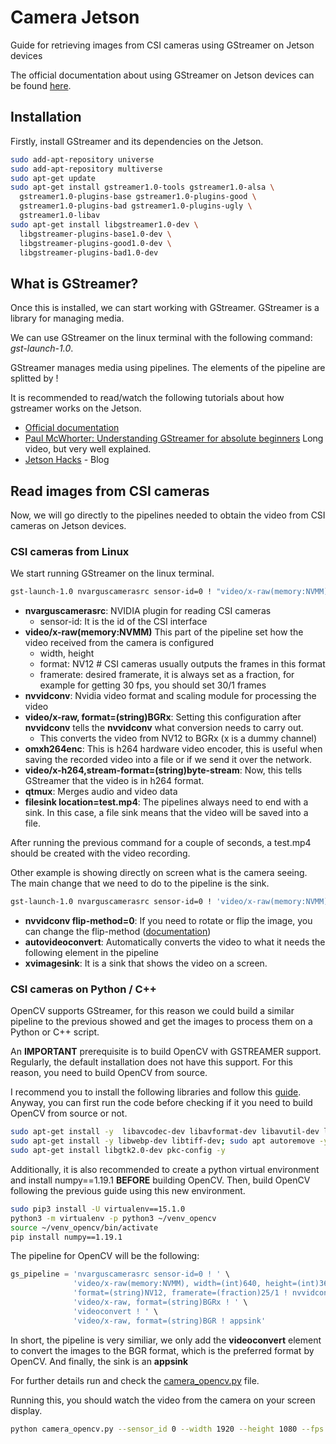 # Camera Jetson
Guide for retrieving images from CSI cameras using GStreamer on Jetson devices

The official documentation about using GStreamer on Jetson devices can be found [here](https://docs.nvidia.com/jetson/l4t/index.html#page/Tegra%20Linux%20Driver%20Package%20Development%20Guide/accelerated_gstreamer.html). 

## Installation
Firstly, install GStreamer and its dependencies on the Jetson.

```bash
sudo add-apt-repository universe
sudo add-apt-repository multiverse
sudo apt-get update
sudo apt-get install gstreamer1.0-tools gstreamer1.0-alsa \
  gstreamer1.0-plugins-base gstreamer1.0-plugins-good \
  gstreamer1.0-plugins-bad gstreamer1.0-plugins-ugly \
  gstreamer1.0-libav
sudo apt-get install libgstreamer1.0-dev \
  libgstreamer-plugins-base1.0-dev \
  libgstreamer-plugins-good1.0-dev \
  libgstreamer-plugins-bad1.0-dev
```

## What is GStreamer?

Once this is installed, we can start working with GStreamer. GStreamer is a library for managing media. 

We can use GStreamer on the linux terminal with the following command: *gst-launch-1.0*.

GStreamer manages media using pipelines. The elements of the pipeline are splitted by ! 

It is recommended to read/watch the following tutorials about how gstreamer works on the Jetson.
* [Official documentation](https://docs.nvidia.com/jetson/l4t/index.html#page/Tegra%20Linux%20Driver%20Package%20Development%20Guide/accelerated_gstreamer.html)
* [Paul McWhorter: Understanding GStreamer for absolute beginners](https://www.youtube.com/watch?v=_yU1kfcC6rY) Long video, but very well explained.
* [Jetson Hacks](https://www.jetsonhacks.com/2019/04/02/jetson-nano-raspberry-pi-camera/) - Blog

## Read images from CSI cameras
Now, we will go directly to the pipelines needed to obtain the video from CSI cameras on Jetson devices.

### CSI cameras from Linux
We start running GStreamer on the linux terminal.

```bash
gst-launch-1.0 nvarguscamerasrc sensor-id=0 ! "video/x-raw(memory:NVMM), width=(int)640, height=(int)360, format=(string)NV12, framerate=(fraction)25/1" !  nvvidconv ! "video/x-raw, format=(string)BGRx" ! nvvidconv ! omxh264enc ! "video/x-h264,stream-format=(string)byte-stream" ! h264parse ! qtmux ! filesink location=test.mp4
```
* **nvarguscamerasrc**: NVIDIA plugin for reading CSI cameras
  * sensor-id: It is the id of the CSI interface
* **video/x-raw(memory:NVMM)** This part of the pipeline set how the video received from the camera is configured
  * width, height
  * format: NV12 # CSI cameras usually outputs the frames in this format
  * framerate: desired framerate, it is always set as a fraction, for example for getting 30 fps, you should set 30/1 frames
* **nvvidconv**: Nvidia video format and scaling module for processing the video
* **video/x-raw, format=(string)BGRx**: Setting this configuration after **nvvidconv** tells the **nvvidconv** what conversion needs to carry out.
  * This converts the video from NV12 to BGRx (x is a dummy channel)
* **omxh264enc**: This is h264 hardware video encoder, this is useful when saving the recorded video into a file or if we send it over the network.
* **video/x-h264,stream-format=(string)byte-stream**: Now, this tells GStreamer that the video is in h264 format.
* **qtmux**: Merges audio and video data
* **filesink location=test.mp4**: The pipelines always need to end with a sink. In this case, a file sink means that the video will
be saved into a file.
  
After running the previous command for a couple of seconds, a test.mp4 should be created with the video recording.

Other example is showing directly on screen what is the camera seeing. The main change that we need to do to the pipeline is the sink.

```bash
gst-launch-1.0 nvarguscamerasrc sensor-id=0 ! 'video/x-raw(memory:NVMM), width=(int)640, height=(int)360'  ! nvvidconv flip-method=0 ! autovideoconvert ! xvimagesink 
```
* **nvvidconv flip-method=0**: If you need to rotate or flip the image, you can change the flip-method ([documentation](https://docs.nvidia.com/jetson/l4t/index.html#page/Tegra%20Linux%20Driver%20Package%20Development%20Guide/accelerated_gstreamer.html#wwpID0E0VH0HA))
* **autovideoconvert**: Automatically converts the video to what it needs the following element in the pipeline
* **xvimagesink**: It is a sink that shows the video on a screen.

### CSI cameras on Python / C++
OpenCV supports GStreamer, for this reason we could build a similar pipeline to the previous showed and get the images to process them on a Python or C++ script.

An **IMPORTANT** prerequisite is to build OpenCV with GSTREAMER support. Regularly, the default installation does not have this support. For this reason, you need to build OpenCV from source. 

I recommend you to install the following libraries and follow this [guide](https://galaktyk.medium.com/how-to-build-opencv-with-gstreamer-b11668fa09c). Anyway, you can first run the code before checking if it you need to build OpenCV from source or not.

```bash
sudo apt-get install -y  libavcodec-dev libavformat-dev libavutil-dev libswscale-dev libjpeg-dev libavresample-dev; sudo apt autoremove -y 
sudo apt-get install -y libwebp-dev libtiff-dev; sudo apt autoremove -y
sudo apt-get install libgtk2.0-dev pkc-config -y
```
Additionally, it is also recommended to create a python virtual environment and install numpy==1.19.1 **BEFORE** building OpenCV. Then, build OpenCV following the previous guide using this new environment.
```bash
sudo pip3 install -U virtualenv==15.1.0
python3 -m virtualenv -p python3 ~/venv_opencv
source ~/venv_opencv/bin/activate
pip install numpy==1.19.1
```

The pipeline for OpenCV will be the following:
```python
gs_pipeline = 'nvarguscamerasrc sensor-id=0 ! ' \
              'video/x-raw(memory:NVMM), width=(int)640, height=(int)360,' \
              'format=(string)NV12, framerate=(fraction)25/1 ! nvvidconv ! ' \
              'video/x-raw, format=(string)BGRx ! ' \
              'videoconvert ! ' \
              'video/x-raw, format=(string)BGR ! appsink'
```

In short, the pipeline is very similiar, we only add the **videoconvert** element to convert the images to the BGR format, which is the preferred format by OpenCV. 
And finally, the sink is an **appsink**

For further details run and check the [camera_opencv.py](camera_opencv.py) file.

Running this, you should watch the video from the camera on your screen display.

```bash
python camera_opencv.py --sensor_id 0 --width 1920 --height 1080 --fps 25
```